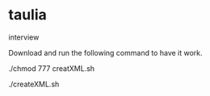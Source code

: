 taulia
======

interview

Download and run the following command to have it work.

./chmod 777 creatXML.sh

./createXML.sh

